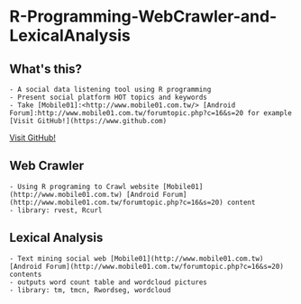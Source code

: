 # R-Programming-WebCrawler-and-LexicalAnalysis

## What's this?
	- A social data listening tool using R programming
	- Present social platform HOT topics and keywords
	- Take [Mobile01]:<http://www.mobile01.com.tw/> [Android Forum]:http://www.mobile01.com.tw/forumtopic.php?c=16&s=20 for example [Visit GitHub!](https://www.github.com)
[Visit GitHub!](https://www.github.com)
## Web Crawler
	- Using R programing to Crawl website [Mobile01](http://www.mobile01.com.tw) [Android Forum](http://www.mobile01.com.tw/forumtopic.php?c=16&s=20) content
	- library: rvest, Rcurl

## Lexical Analysis
	- Text mining social web [Mobile01](http://www.mobile01.com.tw) [Android Forum](http://www.mobile01.com.tw/forumtopic.php?c=16&s=20) contents
 	- outputs word count table and wordcloud pictures
 	- library: tm, tmcn, Rwordseg, wordcloud


